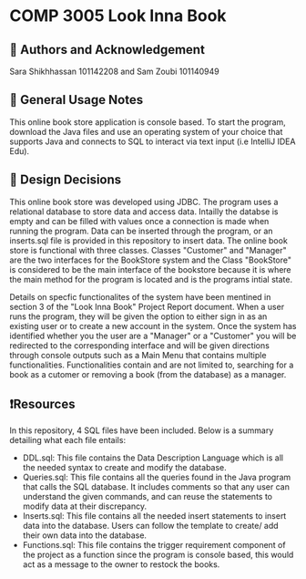 # COMP 3005 Look Inna Book

## 👥 Authors and Acknowledgement 
Sara Shikhhassan 101142208 and Sam Zoubi 101140949

## 🚀 General Usage Notes
This online book store application is console based. To start the program, download the Java files and use an operating system of your choice
that supports Java and connects to SQL to interact via text input (i.e IntelliJ IDEA Edu). 

## 📝 Design Decisions
This online book store was developed using JDBC. The program uses a relational database to store data and access data. Intailly the databse is empty and can be filled with values once a connection is made when running the program. Data can be inserted through the program, or an inserts.sql file is provided in this repository to insert data. The online book store is functional with three classes. Classes "Customer" and "Manager" are the two interfaces for the BookStore system and the Class "BookStore" is considered to be the main interface of the bookstore because it is where the main method for the program is located and is the programs intial state. 

Details on specfic functionalites of the system have been mentined in section 3 of the "Look Inna Book" Project Report document. When a user runs the program, they will be given the option to either sign in as an existing user or to create a new account in the system. Once the system has identified whether you the user are a "Manager" or a "Customer" you will be redirected to the corresponding interface and will be given directions through console outputs such as a Main Menu that contains multiple functionalities. Functionalities contain and are not limited to, searching for a book as a cutomer or removing a book (from the database) as a manager.

## ❗️Resources
In this repository, 4 SQL files have been included. Below is a summary detailing what each file entails:
- DDL.sql: This file contains the Data Description Language which is all the needed syntax to create and modify the database.
- Queries.sql: This file contains all the queries found in the Java program that calls the SQL database. It includes comments so that any user can understand
the given commands, and can reuse the statements to modify data at their discrepancy.
- Inserts.sql: This file contains all the needed insert statements to insert data into the database. Users can follow the template to create/ add their own data into the database.
- Functions.sql: This file contains the trigger requirement component of the project as a function since the program is console based, this would act as a message to the owner to restock the books.



